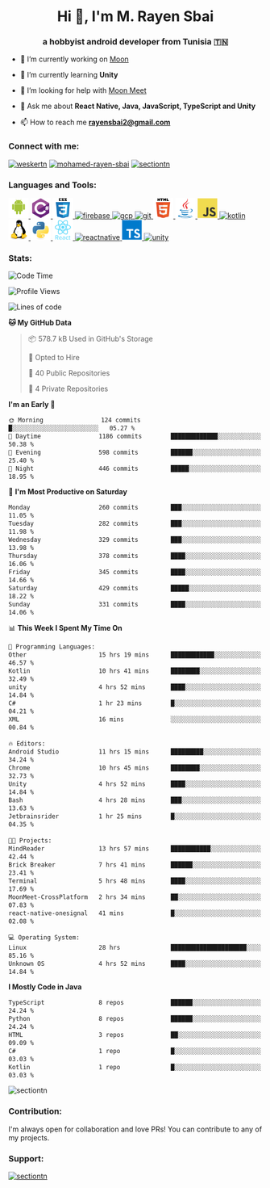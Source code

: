 <h1 style="text-align: center;">Hi 👋, I'm M. Rayen Sbai</h1>
<h3 style="text-align: center;">a hobbyist android developer from Tunisia 🇹🇳</h3>

- 🔭 I’m currently working on [Moon](https://github.com/MoonMeet/)

- 🌱 I’m currently learning **Unity**

- 🤝 I’m looking for help with [Moon Meet](https://github.com/MoonMeet/MoonMeet-CrossPlatform)

- 💬 Ask me about **React Native, Java, JavaScript, TypeScript and Unity**

- 📫 How to reach me **rayensbai2@gmail.com**

<h3 style="text-align: left;">Connect with me:</h3>
<p style="text-align: left;">
<a href="https://twitter.com/weskertn" target="blank"><img style="text-align: center;" src="https://raw.githubusercontent.com/rahuldkjain/github-profile-readme-generator/master/src/images/icons/Social/twitter.svg" alt="weskertn" height="30" width="40" /></a>
<a href="https://linkedin.com/in/mohamed-rayen-sbai" target="blank"><img style="text-align: center;" src="https://raw.githubusercontent.com/rahuldkjain/github-profile-readme-generator/master/src/images/icons/Social/linked-in-alt.svg" alt="mohamed-rayen-sbai" height="30" width="40" /></a>
<a href="https://www.youtube.com/@SectionTN" target="blank"><img style="text-align: center" src="https://raw.githubusercontent.com/rahuldkjain/github-profile-readme-generator/master/src/images/icons/Social/youtube.svg" alt="sectiontn" height="30" width="40" /></a>
</p>

<h3 style="text-align: left">Languages and Tools:</h3>
<p style="text-align: left;"> <a href="https://developer.android.com" target="_blank" rel="noreferrer"> <img src="https://raw.githubusercontent.com/devicons/devicon/master/icons/android/android-original-wordmark.svg" alt="android" width="40" height="40"/> </a> <a href="https://www.w3schools.com/cs/" target="_blank" rel="noreferrer"> <img src="https://raw.githubusercontent.com/devicons/devicon/master/icons/csharp/csharp-original.svg" alt="csharp" width="40" height="40"/> </a> <a href="https://www.w3schools.com/css/" target="_blank" rel="noreferrer"> <img src="https://raw.githubusercontent.com/devicons/devicon/master/icons/css3/css3-original-wordmark.svg" alt="css3" width="40" height="40"/> </a> <a href="https://firebase.google.com/" target="_blank" rel="noreferrer"> <img src="https://www.vectorlogo.zone/logos/firebase/firebase-icon.svg" alt="firebase" width="40" height="40"/> </a> <a href="https://cloud.google.com" target="_blank" rel="noreferrer"> <img src="https://www.vectorlogo.zone/logos/google_cloud/google_cloud-icon.svg" alt="gcp" width="40" height="40"/> </a> <a href="https://git-scm.com/" target="_blank" rel="noreferrer"> <img src="https://www.vectorlogo.zone/logos/git-scm/git-scm-icon.svg" alt="git" width="40" height="40"/> </a> <a href="https://www.w3.org/html/" target="_blank" rel="noreferrer"> <img src="https://raw.githubusercontent.com/devicons/devicon/master/icons/html5/html5-original-wordmark.svg" alt="html5" width="40" height="40"/> </a> <a href="https://www.java.com" target="_blank" rel="noreferrer"> <img src="https://raw.githubusercontent.com/devicons/devicon/master/icons/java/java-original.svg" alt="java" width="40" height="40"/> </a> <a href="https://developer.mozilla.org/en-US/docs/Web/JavaScript" target="_blank" rel="noreferrer"> <img src="https://raw.githubusercontent.com/devicons/devicon/master/icons/javascript/javascript-original.svg" alt="javascript" width="40" height="40"/> </a> <a href="https://kotlinlang.org" target="_blank" rel="noreferrer"> <img src="https://www.vectorlogo.zone/logos/kotlinlang/kotlinlang-icon.svg" alt="kotlin" width="40" height="40"/> </a> <a href="https://www.linux.org/" target="_blank" rel="noreferrer"> <img src="https://raw.githubusercontent.com/devicons/devicon/master/icons/linux/linux-original.svg" alt="linux" width="40" height="40"/> </a> <a href="https://www.python.org" target="_blank" rel="noreferrer"> <img src="https://raw.githubusercontent.com/devicons/devicon/master/icons/python/python-original.svg" alt="python" width="40" height="40"/> </a> <a href="https://reactjs.org/" target="_blank" rel="noreferrer"> <img src="https://raw.githubusercontent.com/devicons/devicon/master/icons/react/react-original-wordmark.svg" alt="react" width="40" height="40"/> </a> <a href="https://reactnative.dev/" target="_blank" rel="noreferrer"> <img src="https://reactnative.dev/img/header_logo.svg" alt="reactnative" width="40" height="40"/> </a> <a href="https://www.typescriptlang.org/" target="_blank" rel="noreferrer"> <img src="https://raw.githubusercontent.com/devicons/devicon/master/icons/typescript/typescript-original.svg" alt="typescript" width="40" height="40"/> </a> <a href="https://unity.com/" target="_blank" rel="noreferrer"> <img src="https://www.vectorlogo.zone/logos/unity3d/unity3d-icon.svg" alt="unity" width="40" height="40"/> </a> </p>

<h3 align="left">Stats:</h3>

<!--START_SECTION:SECTIONTN-->
![Code Time](http://img.shields.io/badge/Code%20Time-502%20hrs%203%20mins-blue)

![Profile Views](http://img.shields.io/badge/Profile%20Views-0-blue)

![Lines of code](https://img.shields.io/badge/From%20Hello%20World%20I%27ve%20Written-1.7%20million%20lines%20of%20code-blue)

**🐱 My GitHub Data** 

> 📦 578.7 kB Used in GitHub's Storage 
 > 
> 💼 Opted to Hire
 > 
> 📜 40 Public Repositories 
 > 
> 🔑 4 Private Repositories 
 > 
**I'm an Early 🐤** 

```text
🌞 Morning                124 commits         █░░░░░░░░░░░░░░░░░░░░░░░░   05.27 % 
🌆 Daytime                1186 commits        █████████████░░░░░░░░░░░░   50.38 % 
🌃 Evening                598 commits         ██████░░░░░░░░░░░░░░░░░░░   25.40 % 
🌙 Night                  446 commits         █████░░░░░░░░░░░░░░░░░░░░   18.95 % 
```
📅 **I'm Most Productive on Saturday** 

```text
Monday                   260 commits         ███░░░░░░░░░░░░░░░░░░░░░░   11.05 % 
Tuesday                  282 commits         ███░░░░░░░░░░░░░░░░░░░░░░   11.98 % 
Wednesday                329 commits         ███░░░░░░░░░░░░░░░░░░░░░░   13.98 % 
Thursday                 378 commits         ████░░░░░░░░░░░░░░░░░░░░░   16.06 % 
Friday                   345 commits         ████░░░░░░░░░░░░░░░░░░░░░   14.66 % 
Saturday                 429 commits         █████░░░░░░░░░░░░░░░░░░░░   18.22 % 
Sunday                   331 commits         ████░░░░░░░░░░░░░░░░░░░░░   14.06 % 
```


📊 **This Week I Spent My Time On** 

```text
💬 Programming Languages: 
Other                    15 hrs 19 mins      ████████████░░░░░░░░░░░░░   46.57 % 
Kotlin                   10 hrs 41 mins      ████████░░░░░░░░░░░░░░░░░   32.49 % 
unity                    4 hrs 52 mins       ████░░░░░░░░░░░░░░░░░░░░░   14.84 % 
C#                       1 hr 23 mins        █░░░░░░░░░░░░░░░░░░░░░░░░   04.21 % 
XML                      16 mins             ░░░░░░░░░░░░░░░░░░░░░░░░░   00.84 % 

🔥 Editors: 
Android Studio           11 hrs 15 mins      █████████░░░░░░░░░░░░░░░░   34.24 % 
Chrome                   10 hrs 45 mins      ████████░░░░░░░░░░░░░░░░░   32.73 % 
Unity                    4 hrs 52 mins       ████░░░░░░░░░░░░░░░░░░░░░   14.84 % 
Bash                     4 hrs 28 mins       ███░░░░░░░░░░░░░░░░░░░░░░   13.63 % 
Jetbrainsrider           1 hr 25 mins        █░░░░░░░░░░░░░░░░░░░░░░░░   04.35 % 

🐱‍💻 Projects: 
MindReader               13 hrs 57 mins      ███████████░░░░░░░░░░░░░░   42.44 % 
Brick Breaker            7 hrs 41 mins       ██████░░░░░░░░░░░░░░░░░░░   23.41 % 
Terminal                 5 hrs 48 mins       ████░░░░░░░░░░░░░░░░░░░░░   17.69 % 
MoonMeet-CrossPlatform   2 hrs 34 mins       ██░░░░░░░░░░░░░░░░░░░░░░░   07.83 % 
react-native-onesignal   41 mins             █░░░░░░░░░░░░░░░░░░░░░░░░   02.08 % 

💻 Operating System: 
Linux                    28 hrs              █████████████████████░░░░   85.16 % 
Unknown OS               4 hrs 52 mins       ████░░░░░░░░░░░░░░░░░░░░░   14.84 % 
```

**I Mostly Code in Java** 

```text
TypeScript               8 repos             ██████░░░░░░░░░░░░░░░░░░░   24.24 % 
Python                   8 repos             ██████░░░░░░░░░░░░░░░░░░░   24.24 % 
HTML                     3 repos             ██░░░░░░░░░░░░░░░░░░░░░░░   09.09 % 
C#                       1 repo              █░░░░░░░░░░░░░░░░░░░░░░░░   03.03 % 
Kotlin                   1 repo              █░░░░░░░░░░░░░░░░░░░░░░░░   03.03 % 
```




<!--END_SECTION:SECTIONTN-->

<div style="text-align:left;">
<p> <img src="https://github-readme-streak-stats.herokuapp.com/?user=sectiontn&theme=dark" alt="sectiontn" /> </p>
</div>

<h3 style="text-align: left;">Contribution:</h3>
I'm always open for collaboration and love PRs! You can contribute to any of my projects.

<h3 style="text-align: left;">Support:</h3>
<p><a href="https://www.buymeacoffee.com/sectiontn"> <img style="text-align: left;" src="https://cdn.buymeacoffee.com/buttons/v2/default-yellow.png" height="50" width="210" alt="sectiontn" /></a></p><br><br>
